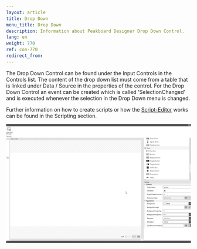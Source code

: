 ```yaml
---
layout: article
title: Drop Down
menu_title: Drop Down
description: Information about Peakboard Designer Drop Down Control.
lang: en
weight: 770
ref: con-770
redirect_from:
---
```


The Drop Down Control can be found under the Input Controls in the Controls list. 
The content of the drop down list must come from a table that is linked under Data / Source in the properties of the control. 
For the Drop Down Control an event can be created which is called 'SelectionChanged' and is executed whenever the selection in the Drop Down menu is changed.

Further information on how to create scripts or how the [Script-Editor](/scripting/en-script-editor.html) works can be found in the Scripting section.

![image_1](/assets/images/Controls/Dropdown/dropdown01.gif)